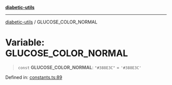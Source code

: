 [**diabetic-utils**](../README.md)

***

[diabetic-utils](../globals.md) / GLUCOSE\_COLOR\_NORMAL

# Variable: GLUCOSE\_COLOR\_NORMAL

> `const` **GLUCOSE\_COLOR\_NORMAL**: `"#388E3C"` = `'#388E3C'`

Defined in: [constants.ts:89](https://github.com/marklearst/diabetic-utils/blob/0d03b5cd2e2b5edbf58275075cc81d8df31ac230/src/constants.ts#L89)
